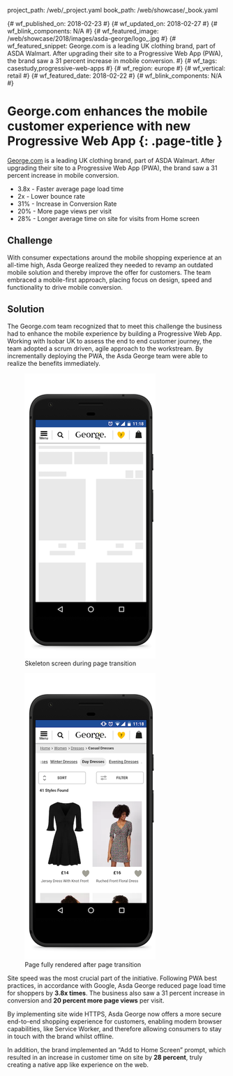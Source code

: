 project_path: /web/_project.yaml book_path: /web/showcase/_book.yaml

{# wf_published_on: 2018-02-23 #} {# wf_updated_on: 2018-02-27 #} {# wf_blink_components: N/A #} {# wf_featured_image: /web/showcase/2018/images/asda-george/logo_.jpg #} {# wf_featured_snippet: George.com is a leading UK clothing brand, part of ASDA Walmart. After upgrading their site to a Progressive Web App (PWA), the brand saw a 31 percent increase in mobile conversion. #} {# wf_tags: casestudy,progressive-web-apps #} {# wf_region: europe #} {# wf_vertical: retail #} {# wf_featured_date: 2018-02-22 #} {# wf_blink_components: N/A #}

# George.com enhances the mobile customer experience with new Progressive Web App {: .page-title }

[George.com](http://www.george.com) is a leading UK clothing brand, part of ASDA Walmart. After upgrading their site to a Progressive Web App (PWA), the brand saw a 31 percent increase in mobile conversion.

* 3.8x - Faster average page load time
* 2x - Lower bounce rate
* 31% - Increase in Conversion Rate
* 20% - More page views per visit
* 28% - Longer average time on site for visits from Home screen

## Challenge

With consumer expectations around the mobile shopping experience at an all-time high, Asda George realized they needed to revamp an outdated mobile solution and thereby improve the offer for customers. The team embraced a mobile-first approach, placing focus on design, speed and functionality to drive mobile conversion.

## Solution

The George.com team recognized that to meet this challenge the business had to enhance the mobile experience by building a Progressive Web App. Working with Isobar UK to assess the end to end customer journey, the team adopted a scrum driven, agile approach to the workstream. By incrementally deploying the PWA, the Asda George team were able to realize the benefits immediately.

<figure class="attempt-left">
  <img src="images/asda-george/bottom_transition.png" alt="Skeleton screen during page transition">
  <figcaption>Skeleton screen during page transition</figcaption>
</figure>

<figure class="attempt-right">
  <img src="images/asda-george/bottom_listing.png" alt="Page fully rendered after page transition">
  <figcaption>Page fully rendered after page transition</figcaption>
</figure>

<div class="clearfix"></div>

Site speed was the most crucial part of the initiative. Following PWA best practices, in accordance with Google, Asda George reduced page load time for shoppers by **3.8x times**. The business also saw a 31 percent increase in conversion and **20 percent more page views** per visit.

By implementing site wide HTTPS, Asda George now offers a more secure end-to-end shopping experience for customers, enabling modern browser capabilities, like Service Worker, and therefore allowing consumers to stay in touch with the brand whilst offline.

In addition, the brand implemented an “Add to Home Screen” prompt, which resulted in an increase in customer time on site by **28 percent**, truly creating a native app like experience on the web.